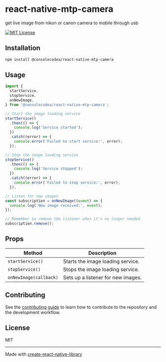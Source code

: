 # react-native-mtp-camera

get live image from nikon or canon camera to mobile through usb

[![MIT License](https://img.shields.io/badge/License-MIT-green.svg)](https://choosealicense.com/licenses/mit/)

## Installation

```sh
npm install @consolecodea/react-native-mtp-camera
```

## Usage

```js
import {
  startService,
  stopService,
  onNewImage,
} from '@consolecodea/react-native-mtp-camera';

// Start the image loading service
startService()
  .then(() => {
    console.log('Service started');
  })
  .catch((error) => {
    console.error('Failed to start service:', error);
  });

// Stop the image loading service
stopService()
  .then(() => {
    console.log('Service stopped');
  })
  .catch((error) => {
    console.error('Failed to stop service:', error);
  });

// Listen for new images
const subscription = onNewImage((event) => {
  console.log('New image received:', event);
});

// Remember to remove the listener when it's no longer needed
subscription.remove();
```

## Props

| Method                 | Description                        |
| ---------------------- | ---------------------------------- |
| `startService()`       | Starts the image loading service.  |
| `stopService()`        | Stops the image loading service.   |
| `onNewImage(callback)` | Sets up a listener for new images. |

## Contributing

See the [contributing guide](CONTRIBUTING.md) to learn how to contribute to the repository and the development workflow.

## License

MIT

---

Made with [create-react-native-library](https://github.com/callstack/react-native-builder-bob)

